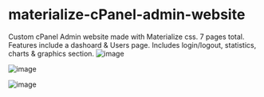 # materialize-cPanel-admin-website
Custom cPanel Admin website made with Materialize css. 7 pages total. Features include a dashoard &amp; Users page. Includes login/logout, statistics, charts &amp; graphics section.
![image](https://user-images.githubusercontent.com/23155302/63059841-7f480200-bebe-11e9-9b45-08a89e378b03.png)

![image](https://user-images.githubusercontent.com/23155302/63059893-9981e000-bebe-11e9-9146-7935ea22446a.png)

![image](https://user-images.githubusercontent.com/23155302/63059980-de0d7b80-bebe-11e9-9de5-7a8fea7536ae.png)
